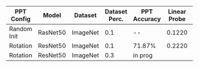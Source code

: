 | PPT Config | Model | Dataset | Dataset Perc. | PPT Accuracy | Linear Probe | Full FT | 
|---|---|---|---|---|---|---|
| Random Init | RasNet50 | ImageNet | 0.1 | -- | 0.1220 | |
| Rotation | ResNet50 | ImageNet | 0.1 | 71.87% | 0.2220 | |
| Rotation | ResNet50 | ImageNet | 0.3 | in prog | | |
